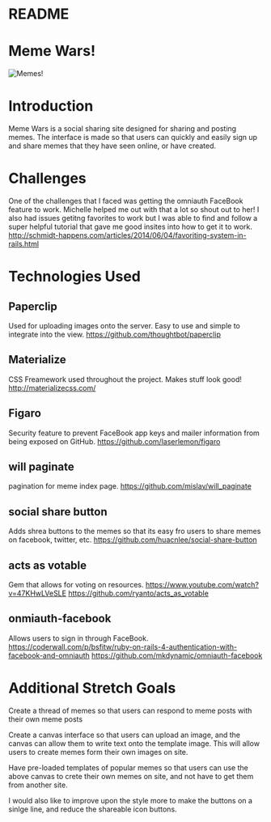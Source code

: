 # README

# Meme Wars!

![Memes!](http://all-silhouettes.com/wp-content/uploads/2014/07/vector_meme_faces.jpg "memes")

# Introduction

Meme Wars is a social sharing site designed for sharing and posting memes. The interface is made so that users can quickly and easily sign up and share memes that they have seen online, or have created.

# Challenges

One of the challenges that I faced was getting the omniauth FaceBook feature to work. Michelle helped me out with that a lot so shout out to her! I also had issues getitng favorites to work but I was able to find and follow a super helpful tutorial that gave me good insites into how to get it to work. http://schmidt-happens.com/articles/2014/06/04/favoriting-system-in-rails.html

# Technologies Used

## Paperclip
Used for uploading images onto the server. Easy to use and simple to integrate into the view.
https://github.com/thoughtbot/paperclip

## Materialize
CSS Freamework used throughout the project. Makes stuff look good!
http://materializecss.com/

## Figaro
Security feature to prevent FaceBook app keys and mailer information from being exposed on GitHub.
https://github.com/laserlemon/figaro

## will paginate
pagination for meme index page.
https://github.com/mislav/will_paginate

## social share button
Adds shrea buttons to the memes so that its easy fro users to share memes on facebook, twitter, etc.
https://github.com/huacnlee/social-share-button

## acts as votable
Gem that allows for voting on resources.
https://www.youtube.com/watch?v=47KHwLVeSLE
https://github.com/ryanto/acts_as_votable

## onmiauth-facebook
Allows users to sign in through FaceBook.
https://coderwall.com/p/bsfitw/ruby-on-rails-4-authentication-with-facebook-and-omniauth
https://github.com/mkdynamic/omniauth-facebook

# Additional Stretch Goals

Create a thread of memes so that users can respond to meme posts with their own meme posts

Create a canvas interface so that users can upload an image, and the canvas can allow them to write text onto the template image. This will allow users to create memes form their own images on site.

Have pre-loaded templates of popular memes so that users can use the above canvas to crete their own memes on site, and not have to get them from another site.

I would also like to improve upon the style more to make the buttons on a sinlge line, and reduce the shareable icon buttons.
